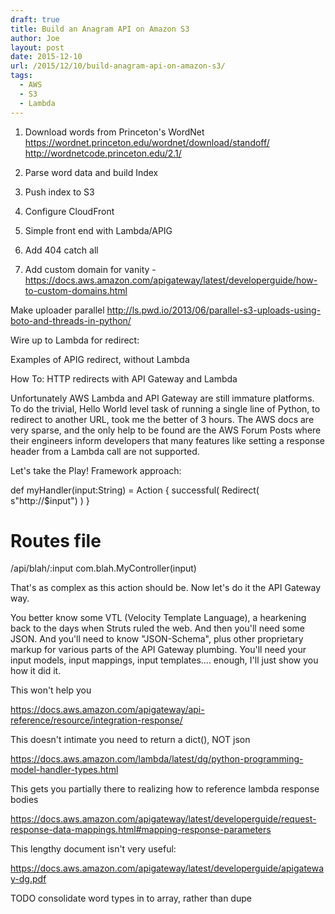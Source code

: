 ```yaml
---
draft: true
title: Build an Anagram API on Amazon S3
author: Joe
layout: post
date: 2015-12-10
url: /2015/12/10/build-anagram-api-on-amazon-s3/
tags:
  - AWS
  - S3
  - Lambda
---
```


1. Download words from Princeton's WordNet
https://wordnet.princeton.edu/wordnet/download/standoff/
http://wordnetcode.princeton.edu/2.1/

2. Parse word data and build Index
3. Push index to S3
4. Configure CloudFront
5. Simple front end with Lambda/APIG

6. Add 404 catch all

7. Add custom domain for vanity - https://docs.aws.amazon.com/apigateway/latest/developerguide/how-to-custom-domains.html





Make uploader parallel http://ls.pwd.io/2013/06/parallel-s3-uploads-using-boto-and-threads-in-python/

Wire up to Lambda for redirect:

Examples of APIG redirect, without Lambda

 
How To: HTTP redirects with API Gateway and Lambda
 
Unfortunately AWS Lambda and API Gateway are still immature platforms. To do the trivial, Hello World level task of running a single line of Python, to redirect to another URL, took me the better of 3 hours. The AWS docs are very sparse, and the only help to be found are the AWS Forum Posts where their engineers inform developers that many features like setting a response header from a Lambda call are not supported.

Let's take the Play! Framework approach:

def myHandler(input:String) = Action { successful( Redirect( s"http://$input") ) }

# Routes file

/api/blah/:input com.blah.MyController(input)

That's as complex as this action should be. Now let's do it the API Gateway way.

You better know some VTL (Velocity Template Language), a hearkening back to the days when Struts ruled the web. And then you'll need some JSON. And you'll need to know "JSON-Schema", plus other proprietary markup for various parts of the API Gateway plumbing. You'll need your input models, input mappings, input templates.... enough, I'll just show you how it did it.

This won't help you

https://docs.aws.amazon.com/apigateway/api-reference/resource/integration-response/

This doesn't intimate you need to return a dict(), NOT json

https://docs.aws.amazon.com/lambda/latest/dg/python-programming-model-handler-types.html

This gets you partially there to realizing how to reference lambda response bodies

https://docs.aws.amazon.com/apigateway/latest/developerguide/request-response-data-mappings.html#mapping-response-parameters

This lengthy document isn't very useful:

https://docs.aws.amazon.com/apigateway/latest/developerguide/apigateway-dg.pdf



TODO consolidate word types in to array, rather than dupe
